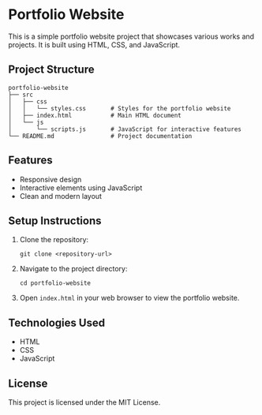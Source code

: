 # Portfolio Website

This is a simple portfolio website project that showcases various works and projects. It is built using HTML, CSS, and JavaScript.

## Project Structure

```
portfolio-website
├── src
│   ├── css
│   │   └── styles.css       # Styles for the portfolio website
│   ├── index.html           # Main HTML document
│   └── js
│       └── scripts.js       # JavaScript for interactive features
└── README.md                # Project documentation
```

## Features

- Responsive design
- Interactive elements using JavaScript
- Clean and modern layout

## Setup Instructions

1. Clone the repository:
   ```
   git clone <repository-url>
   ```

2. Navigate to the project directory:
   ```
   cd portfolio-website
   ```

3. Open `index.html` in your web browser to view the portfolio website.

## Technologies Used

- HTML
- CSS
- JavaScript

## License

This project is licensed under the MIT License.